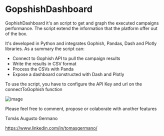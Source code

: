 # GopshishDashboard
GophishDashboard it's an script to get and graph the executed campaigns performance.
The script extend the information that the platform offer out of the box.

It's developed in Python and integrates Gophish, Pandas, Dash and Plotly libraries.
As a summary the script can:
- Connect to Gophish API to pull the campaign results
- Write the results in CSV format
- Process the CSVs with Panda
- Expose a dashboard constructed with Dash and Plotly

To use the script, you have to configure the API Key and url on the connectToGophish function

![image](https://user-images.githubusercontent.com/53434902/177866006-5555ec1c-3b4e-4f7b-834a-3734130bd358.png)

Please feel free to comment, propose or colaborate with another features

Tomás Augusto Germano

https://www.linkedin.com/in/tomasgermano/
